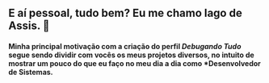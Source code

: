 ## E aí pessoal, tudo bem? Eu me chamo Iago de Assis. 👋

#### Minha principal motivação com a criação do perfil _Debugando Tudo_ segue sendo dividir com vocês os meus projetos diversos, no intuito de mostrar um pouco do que eu faço no meu dia a dia como *Desenvolvedor de Sistemas.

<!--
**debugandotudo/debugandotudo** is a ✨ _special_ ✨ repository because its `README.md` (this file) appears on your GitHub profile.

Here are some ideas to get you started:

- 🔭 I’m currently working on ...
- 🌱 I’m currently learning ...
- 👯 I’m looking to collaborate on ...
- 🤔 I’m looking for help with ...
- 💬 Ask me about ...
- 📫 How to reach me: ...
- 😄 Pronouns: ...
- ⚡ Fun fact: ...
-->

